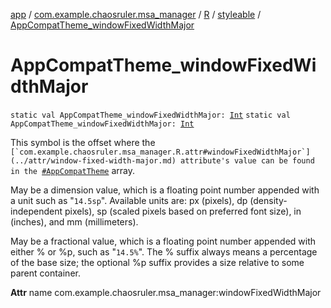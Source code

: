 [app](../../../index.md) / [com.example.chaosruler.msa_manager](../../index.md) / [R](../index.md) / [styleable](index.md) / [AppCompatTheme_windowFixedWidthMajor](.)

# AppCompatTheme_windowFixedWidthMajor

`static val AppCompatTheme_windowFixedWidthMajor: `[`Int`](https://kotlinlang.org/api/latest/jvm/stdlib/kotlin/-int/index.html)
`static val AppCompatTheme_windowFixedWidthMajor: `[`Int`](https://kotlinlang.org/api/latest/jvm/stdlib/kotlin/-int/index.html)

This symbol is the offset where the ``[`com.example.chaosruler.msa_manager.R.attr#windowFixedWidthMajor`](../attr/window-fixed-width-major.md) attribute's value can be found in the ``[`#AppCompatTheme`](-app-compat-theme.md) array.

May be a dimension value, which is a floating point number appended with a unit such as "`14.5sp`". Available units are: px (pixels), dp (density-independent pixels), sp (scaled pixels based on preferred font size), in (inches), and mm (millimeters).

May be a fractional value, which is a floating point number appended with either % or %p, such as "`14.5%`". The % suffix always means a percentage of the base size; the optional %p suffix provides a size relative to some parent container.

**Attr**
name com.example.chaosruler.msa_manager:windowFixedWidthMajor

